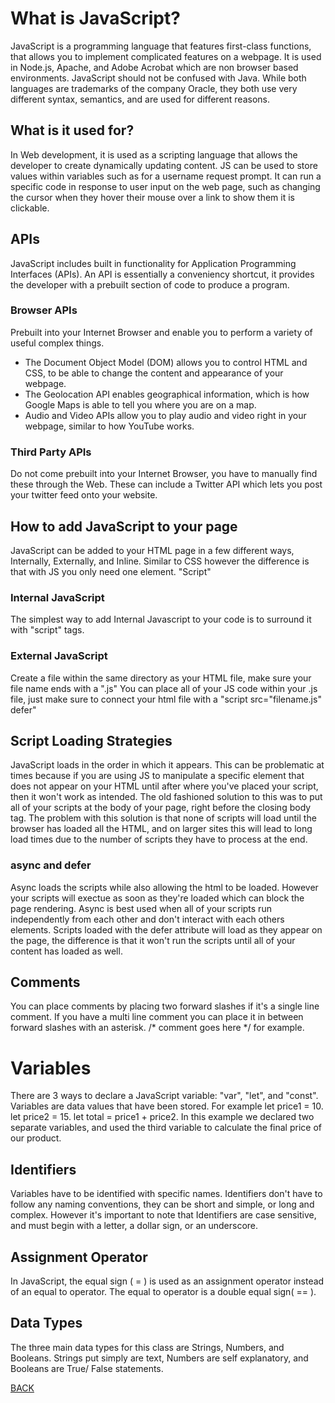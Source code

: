 # What is JavaScript?
JavaScript is a programming language that features first-class functions, that allows you to implement complicated features on a webpage. It is used in Node.js, Apache, and Adobe Acrobat which are non browser based environments. JavaScript should not be confused with Java. While both languages are trademarks of the company Oracle, they both use very different syntax, semantics, and are used for different reasons. 

## What is it used for?
In Web development, it is used as a scripting language that allows the developer to create dynamically updating content. JS can be used to store values within variables such as for a username request prompt. It can run a specific code in response to user input on the web page, such as changing the cursor when they hover their mouse over a link to show them it is clickable. 

## APIs
JavaScript includes built in functionality for Application Programming Interfaces (APIs). An API is essentially a conveniency shortcut, it provides the developer with a prebuilt section of code to produce a program. 

### Browser APIs
Prebuilt into your Internet Browser and enable you to perform a variety of useful complex things.
* The Document Object Model (DOM) allows you to control HTML and CSS, to be able to change the content and appearance of your webpage. 
* The Geolocation API enables geographical information, which is how Google Maps is able to tell you where you are on a map. 
* Audio and Video APIs allow you to play audio and video right in your webpage, similar to how YouTube works. 

### Third Party APIs
Do not come prebuilt into your Internet Browser, you have to manually find these through the Web. These can include a Twitter API which lets you post your twitter feed onto your website. 

## How to add JavaScript to your page
JavaScript can be added to your HTML page in a few different ways, Internally, Externally, and Inline. Similar to CSS however the difference is that with JS you only need one element. "Script"

### Internal JavaScript
The simplest way to add Internal Javascript to your code is to surround it with "script" tags. 

### External JavaScript
Create a file within the same directory as your HTML file, make sure your file name ends with a ".js"
You can place all of your JS code within your .js file, just make sure to connect your html file with a "script src="filename.js" defer" 

## Script Loading Strategies
JavaScript loads in the order in which it appears. This can be problematic at times because if you are using JS to manipulate a specific element that does not appear on your HTML until after where you've placed your script, then it won't work as intended. The old fashioned solution to this was to put all of your scripts at the body of your page, right before the closing body tag. The problem with this solution is that none of scripts will load until the browser has loaded all the HTML, and on larger sites this will lead to long load times due to the number of scripts they have to process at the end. 

### async and defer
Async loads the scripts while also allowing the html to be loaded. However your scripts will exectue as soon as they're loaded which can block the page rendering. Async is best used when all of your scripts run independently from each other and don't interact with each others elements. Scripts loaded with the defer attribute will load as they appear on the page, the difference is that it won't run the scripts until all of your content has loaded as well. 

## Comments
You can place comments by placing two forward slashes if it's a single line comment. If you have a multi line comment you can place it in between forward slashes with an asterisk. 
/* comment
goes
here
*/ for example. 

# Variables
There are 3 ways to declare a JavaScript variable: "var", "let", and "const". Variables are data values that have been stored. For example let price1 = 10. let price2 = 15. let total = price1 + price2. In this example we declared two separate variables, and used the third variable to calculate the final price of our product. 

## Identifiers
Variables have to be identified with specific names. Identifiers don't have to follow any naming conventions, they can be short and simple, or long and complex. However it's important to note that Identifiers are case sensitive, and must begin with a letter, a dollar sign, or an underscore.

## Assignment Operator
In JavaScript, the equal sign ( = ) is used as an assignment operator instead of an equal to operator. The equal to operator is a double equal sign( == ). 

## Data Types
The three main data types for this class are Strings, Numbers, and Booleans. Strings put simply are text, Numbers are self explanatory, and Booleans are True/ False statements.  

[BACK](https://github.com/Jrc2855/reading-notes/blob/main/README.md) 